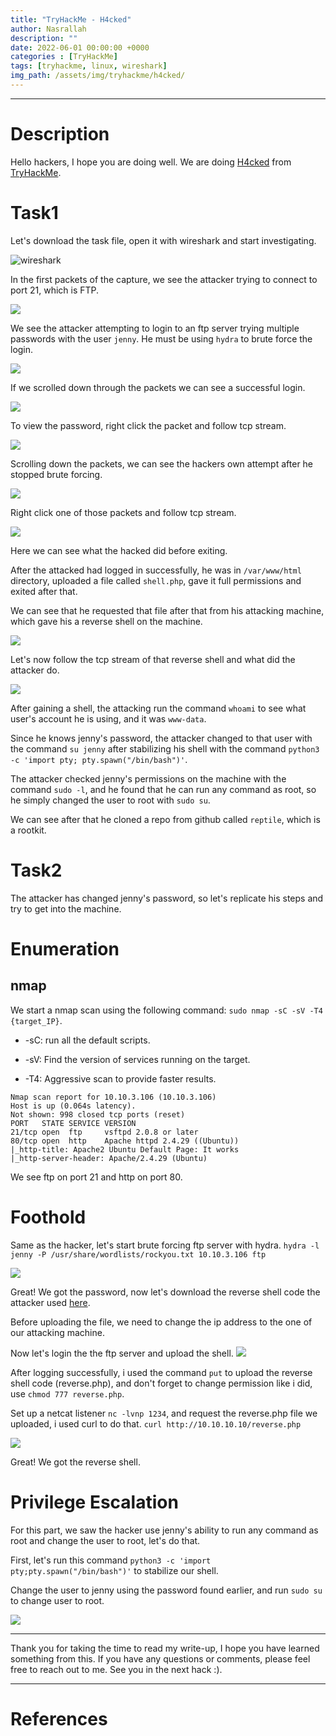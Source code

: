 ```yaml
---
title: "TryHackMe - H4cked"
author: Nasrallah
description: ""
date: 2022-06-01 00:00:00 +0000
categories : [TryHackMe]
tags: [tryhackme, linux, wireshark]
img_path: /assets/img/tryhackme/h4cked/
---
```


<div align="center"> <script src="https://tryhackme.com/badge/367641"></script> </div>

---


# **Description**

Hello hackers, I hope you are doing well. We are doing [H4cked](https://tryhackme.com/room/h4cked) from [TryHackMe](https://tryhackme.com).

# Task1

Let's download the task file, open it with wireshark and start investigating.

![wireshark](1.png)

In the first packets of the capture, we see the attacker trying to connect to port 21, which is FTP.

![](2.png)

We see the attacker attempting to login to an ftp server trying multiple passwords with the user `jenny`. He must be using `hydra` to brute force the login.

![](3.png)

If we scrolled down through the packets we can see a successful login.

![](4.png)

To view the password, right click the packet and follow tcp stream.

![](5.png)

Scrolling down the packets, we can see the hackers own attempt after he stopped brute forcing.

![](6.png)

Right click one of those packets and follow tcp stream.

![](7.png)

Here we can see what the hacked did before exiting.

After the attacked had logged in successfully, he was in `/var/www/html` directory, uploaded a file called `shell.php`, gave it full permissions and exited after that.

We can see that he requested that file after that from his attacking machine, which gave his a reverse shell on the machine.

![](8.png)

Let's now follow the tcp stream of that reverse shell and what did the attacker do.

![](9.png)

After gaining a shell, the attacking run the command `whoami` to see what user's account he is using, and it was `www-data`.

Since he knows jenny's password, the attacker changed to that user with the command `su jenny` after stabilizing his shell with the command `python3 -c 'import pty; pty.spawn("/bin/bash")'`.

The attacker checked jenny's permissions on the machine with the command `sudo -l`, and he found that he can run any command as root, so he simply changed the user to root with `sudo su`.

We can see after that he cloned a repo from github called `reptile`, which is a rootkit.

# Task2

The attacker has changed jenny's password, so let's replicate his steps and try to get into the machine.

# **Enumeration**
## nmap

We start a nmap scan using the following command: `sudo nmap -sC -sV -T4 {target_IP}`.

- -sC: run all the default scripts.

- -sV: Find the version of services running on the target.

- -T4: Aggressive scan to provide faster results.

```Terminal
Nmap scan report for 10.10.3.106 (10.10.3.106)
Host is up (0.064s latency).
Not shown: 998 closed tcp ports (reset)
PORT   STATE SERVICE VERSION
21/tcp open  ftp     vsftpd 2.0.8 or later
80/tcp open  http    Apache httpd 2.4.29 ((Ubuntu))
|_http-title: Apache2 Ubuntu Default Page: It works
|_http-server-header: Apache/2.4.29 (Ubuntu)
```

We see ftp on port 21 and http on port 80.

# **Foothold**

Same as the hacker, let's start brute forcing ftp server with hydra. `hydra -l jenny -P /usr/share/wordlists/rockyou.txt 10.10.3.106 ftp`

![](10.png)

Great! We got the password, now let's download the reverse shell code the attacker used [here](http://pentestmonkey.net/tools/php-reverse-shell).

Before uploading the file, we need to change the ip address to the one of our attacking machine.

Now let's login the the ftp server and upload the shell.
![](11.png)

After logging successfully, i used the command `put` to upload the reverse shell code (reverse.php), and don't forget to change permission like i did, use `chmod 777 reverse.php`.

Set up a netcat listener `nc -lvnp 1234`, and request the reverse.php file we uploaded, i used curl to do that. `curl http://10.10.10.10/reverse.php`

![](12.png)

Great! We got the reverse shell.

# **Privilege Escalation**

For this part, we saw the hacker use jenny's ability to run any command as root and change the user to root, let's do that.

First, let's run this command `python3 -c 'import pty;pty.spawn("/bin/bash")'` to stabilize our shell.

Change the user to jenny using the password found earlier, and run `sudo su` to change user to root.

![](13.png)

---

Thank you for taking the time to read my write-up, I hope you have learned something from this. If you have any questions or comments, please feel free to reach out to me. See you in the next hack :).

---

# References
